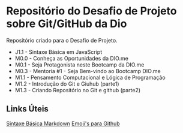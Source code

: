 # Repositório do Desafio de Projeto sobre Git/GitHub da Dio
Repositório criado para o Desafio de Projeto.

- J1.1 - Sintaxe Básica em JavaScript
- M0.0 - Conheça as Oportunidades da DIO.me
- M0.1 - Seja Protagonista neste Bootcamp da DIO.me
- M0.3 - Mentoria #1 - Seja Bem-vindo ao Bootcamp DIO.me
- M1.1 - Pensamento Computacional e Lógica de Programação
- M1.2 - Introdução do Git e Giuhub (parte1)
- M1.3 - Criando Repositório no Git e github (parte2)


## Links Úteis
[Sintaxe Básica Markdown](https://www.markdownguide.org/basic-syntax/)
[Emoji's para Github](https://github.com/ikatyang/emoji-cheat-sheet/blob/master/README.md)
